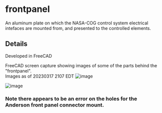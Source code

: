 # frontpanel
An aluminum plate on which the NASA-COG control system electrical intefaces are mounted from, and presented to the controlled elements.


## Details
Developed in FreeCAD

FreeCAD screen capture showing images of some of the parts behind the "frontpanel".  
Images as of 20230317 2107 EDT
![image](https://user-images.githubusercontent.com/5836181/226075127-7c79f942-2521-413f-bfcd-91fe90a91342.png)

![image](https://user-images.githubusercontent.com/5836181/226075222-e37ff3af-f157-4126-a986-e7874fa46707.png)


### Note there appears to be an error on the holes for the Anderson front panel connector mount.
